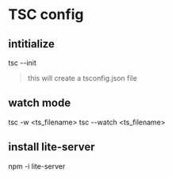 # TSC config

## intitialize
tsc --init
> this will create a tsconfig.json file

## watch mode
tsc -w <ts_filename>
tsc --watch <ts_filename>

## install lite-server
npm -i lite-server

